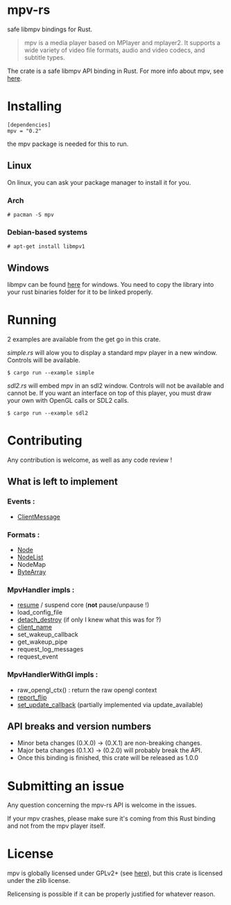 
# mpv-rs

safe libmpv bindings for Rust.

> mpv is a media player based on MPlayer and mplayer2.
> It supports a wide variety of video file formats, audio and video codecs, and subtitle types.

The crate is a safe libmpv API binding in Rust. For more info about mpv,
see [here](https://github.com/mpv-player/mpv).

# Installing

    [dependencies]
    mpv = "0.2"

the mpv package is needed for this to run.

## Linux

On linux, you can ask your package manager to install it for you.

### Arch

    # pacman -S mpv

### Debian-based systems

    # apt-get install libmpv1

## Windows

libmpv can be found [here](https://mpv.srsfckn.biz/) for windows.
You need to copy the library into your rust binaries folder for it to be
linked properly.

# Running

2 examples are available from the get go in this crate.

_simple.rs_ will alow you to display a standard mpv player in a new window.
Controls will be available.

    $ cargo run --example simple

_sdl2.rs_ will embed mpv in an sdl2 window. Controls will not be available and
cannot be. If you want an interface on top of this player,
you must draw your own with OpenGL calls or SDL2 calls.

    $ cargo run --example sdl2

# Contributing

Any contribution is welcome, as well as any code review !

## What is left to implement

### Events :

* [ClientMessage](https://github.com/mpv-player/mpv/blob/master/libmpv/client.h#L1375)

### Formats :

* [Node](https://github.com/mpv-player/mpv/blob/master/libmpv/client.h#L677)
* [NodeList](https://github.com/mpv-player/mpv/blob/master/libmpv/client.h#L716)
* NodeMap
* [ByteArray](https://github.com/mpv-player/mpv/blob/master/libmpv/client.h#L716)

### MpvHandler impls :

* [resume](https://github.com/mpv-player/mpv/blob/master/libmpv/client.h#L523) / suspend core (**not** pause/unpause !)
* load_config_file
* [detach_destroy](https://github.com/mpv-player/mpv/blob/master/libmpv/client.h#L431)
(if only I knew what this was for ?)
* [client_name](https://github.com/mpv-player/mpv/blob/master/libmpv/client.h#L361)
* set_wakeup_callback
* get_wakeup_pipe
* request_log_messages
* request_event

### MpvHandlerWithGl impls :

* raw_opengl_ctx() : return the raw opengl context
* [report_flip](https://github.com/mpv-player/mpv/blob/master/libmpv/opengl_cb.h#L313)
* [set_update_callback](https://github.com/mpv-player/mpv/blob/master/libmpv/opengl_cb.h#L217) (partially implemented via update_available)

## API breaks and version numbers

* Minor beta changes (0.X.0) -> (0.X.1) are non-breaking changes.
* Major beta changes (0.1.X) -> (0.2.0) will probably break the API.
* Once this binding is finished, this crate will be released as 1.0.0

# Submitting an issue

Any question concerning the mpv-rs API is welcome in the issues.

If your mpv crashes, please make sure it's coming from this Rust binding and
not from the mpv player itself.

# License

mpv is globally licensed under GPLv2+
(see [here](https://github.com/mpv-player/mpv#license)), but this crate is
licensed under the zlib license.

Relicensing is possible if it can be properly justified for whatever reason.
